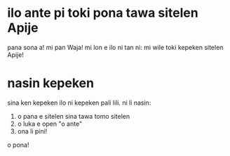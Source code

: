 # ilo ante pi toki pona tawa sitelen Apije
pana sona a! mi pan Waja! mi lon e ilo ni tan ni: mi wile toki kepeken sitelen Apije!

# nasin kepeken
sina ken kepeken ilo ni kepeken pali lili. ni li nasin:
1. o pana e sitelen sina tawa tomo sitelen
2. o luka e open "o ante"
3. ona li pini!

o pona!

